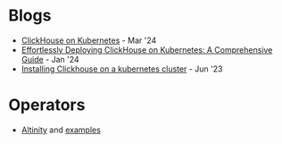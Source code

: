 # Blogs
- [ClickHouse on Kubernetes](https://blog.duyet.net/2024/03/clickhouse-on-kubernetes.html) - Mar '24
- [Effortlessly Deploying ClickHouse on Kubernetes: A Comprehensive Guide](https://medium.com/@luciferutkarsh/effortlessly-deploying-clickhouse-on-kubernetes-a-comprehensive-guide-b54dbd6cdf22) - Jan '24
- [Installing Clickhouse on a kubernetes cluster](https://sairamkrish.medium.com/installing-clickhouse-on-a-kubernetes-cluster-b2721c883e55) - Jun '23

# Operators
- [Altinity](https://github.com/Altinity/clickhouse-operator) and [examples](https://github.com/Altinity/clickhouse-operator/tree/master/docs/chi-examples)
